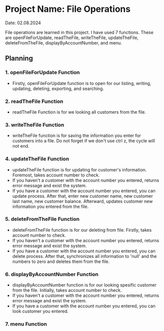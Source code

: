 

# Project Name: File Operations

Date: 02.08.2024  

File operations are learned in this project. I have used 7 functions. These are openFileForUpdate, readTheFile, writeTheFile, updateTheFile, deleteFromTheFile, displayByAccountNumber, and menu.


## Planning

### 1. openFileForUpdate Function
- Firstly, openFileForUpdate function is to open for our listing, writing, updating, deleting, exporting, and searching. 

### 2. readTheFile Function
- readTheFile Function is for we looking all customers from the file. 

### 3. writeTheFile Function
- writeTheFile function is for saving the information you enter for customers into a file. Do not forget if we don't use ctrl z, the cycle will not end.

### 4. updateTheFile Function
- updateTheFile function is for updating for customer's information. Foremost, takes account number to check. 
- If you haven't a customer with the account number you entered, returns error message and exist the system. 
- If you have a customer with the account number you entered, you can update process. After that, enter new customer name, new customer last name, new customer balance. Afterward, updates customer new information you entered from the file. 

### 5. deleteFromTheFile Function
- deleteFromTheFile function is for our deleting from file. Firstly, takes account number to check. 
-  If you haven't a customer with the account number you entered, returns error message and exist the system. 
- If you have a customer with the account number you entered, you can delete process. After that, synchronizes all information to 'null' and the numbers to zero and deletes them from the file.

### 6. displayByAccountNumber Function
- displayByAccountNumber function is for our looking spesific customer from the file. Initially, takes account number to check. 
-  If you haven't a customer with the account number you entered, returns error message and exist the system. 
- If you have a customer with the account number you entered, you can look customer you entered.
### 7. menu Function


## 

